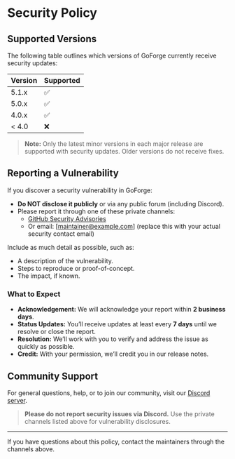 # Security Policy

## Supported Versions

The following table outlines which versions of GoForge currently receive security updates:

| Version | Supported           |
| ------- | ------------------- |
| 5.1.x   | :white_check_mark:  |
| 5.0.x   | :white_check_mark:  |
| 4.0.x   | :white_check_mark:  |
| < 4.0   | :x:                 |

> **Note:** Only the latest minor versions in each major release are supported with security updates. Older versions do not receive fixes.

## Reporting a Vulnerability

If you discover a security vulnerability in GoForge:

- **Do NOT disclose it publicly** or via any public forum (including Discord).
- Please report it through one of these private channels:
  - [GitHub Security Advisories](https://github.com/rafa-mori/goforge/security/advisories)
  - Or email: [maintainer@example.com] (replace this with your actual security contact email)

Include as much detail as possible, such as:
- A description of the vulnerability.
- Steps to reproduce or proof-of-concept.
- The impact, if known.

### What to Expect

- **Acknowledgement:** We will acknowledge your report within **2 business days**.
- **Status Updates:** You’ll receive updates at least every **7 days** until we resolve or close the report.
- **Resolution:** We’ll work with you to verify and address the issue as quickly as possible.
- **Credit:** With your permission, we’ll credit you in our release notes.

## Community Support

For general questions, help, or to join our community, visit our [Discord server](https://discord.gg/CCBJsFHT).

> **Please do not report security issues via Discord.** Use the private channels listed above for vulnerability disclosures.

---

If you have questions about this policy, contact the maintainers through the channels above.
